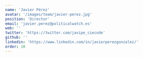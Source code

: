 ```yaml
---
name: 'Javier Pérez'
avatar: '/images/team/javier-perez.jpg'
position: 'Director'
email: 'javier.perez@politicalwatch.es'
web: ''
twitter: 'https://twitter.com/javipe_ciecode'
github: ''
linkedin: 'https://www.linkedin.com/in/javierperezgonzalez/'
order: 10
---
```

